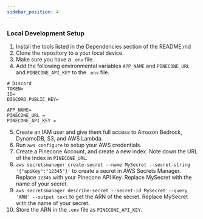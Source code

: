 ```yaml
---
sidebar_position: 4
---
```


### Local Development Setup
   
1. Install the tools listed in the Dependencies section of the README.md
2. Clone the repository to a your local device.
3. Make sure you have a `.env` file.
4. Add the following environmental variables `APP_NAME` and `PINECONE_URL` and `PINECONE_API_KEY` to the `.env` file.
```
# Discord
TOKEN=
ID=
DISCORD_PUBLIC_KEY=

APP_NAME=
PINECONE_URL = 
PINECONE_API_KEY =
```
5. Create an IAM user and give them full access to Amazon Bedrock, DynamoDB, S3, and AWS Lambda.
6. Run `aws configure` to setup your AWS credentials.
7. Create a Pinecone Account, and create a new index. Note down the URL of the Index in `PINECONE_URL`.
8. `aws secretsmanager create-secret --name MySecret --secret-string '{"apiKey":"12345"}'` to create a secret in AWS Secrets Manager. Replace   `12345` with your Pinecone API Key. Replace MySecret with the name of your secret.
9. `aws secretsmanager describe-secret --secret-id MySecret --query 'ARN' --output text` to get the ARN of the secret. Replace MySecret with the name of your secret.
10. Store the ARN in the `.env` file as `PINECONE_API_KEY`.